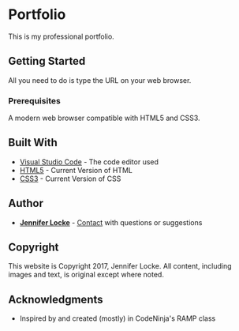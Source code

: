 # Portfolio

This is my professional portfolio.

## Getting Started

All you need to do is type the URL on your web browser.

### Prerequisites

A modern web browser compatible with HTML5 and CSS3.

## Built With

* [Visual Studio Code](https://code.visualstudio.com/) - The code editor used
* [HTML5](https://www.w3schools.com/html/html5_intro.asp) - Current Version of HTML
* [CSS3](https://www.w3schools.com/css/default.asp) - Current Version of CSS

## Author

* [**Jennifer Locke**](https://github.com/jnnfrlocke) - [Contact](jnnfrlocke@gmail.com) with questions or suggestions

## Copyright

This website is Copyright 2017, Jennifer Locke. All content, including images and text, is original except where noted.

## Acknowledgments

* Inspired by and created (mostly) in CodeNinja's RAMP class

